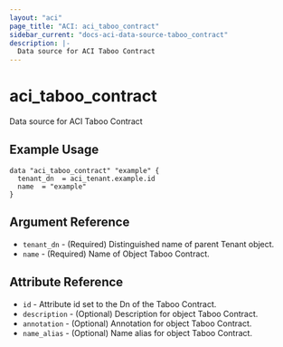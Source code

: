 ```yaml
---
layout: "aci"
page_title: "ACI: aci_taboo_contract"
sidebar_current: "docs-aci-data-source-taboo_contract"
description: |-
  Data source for ACI Taboo Contract
---
```


# aci_taboo_contract

Data source for ACI Taboo Contract

## Example Usage

```hcl
data "aci_taboo_contract" "example" {
  tenant_dn  = aci_tenant.example.id
  name  = "example"
}
```

## Argument Reference

- `tenant_dn` - (Required) Distinguished name of parent Tenant object.
- `name` - (Required) Name of Object Taboo Contract.

## Attribute Reference

- `id` - Attribute id set to the Dn of the Taboo Contract.
- `description` - (Optional) Description for object Taboo Contract.
- `annotation` - (Optional) Annotation for object Taboo Contract.
- `name_alias` - (Optional) Name alias for object Taboo Contract.
